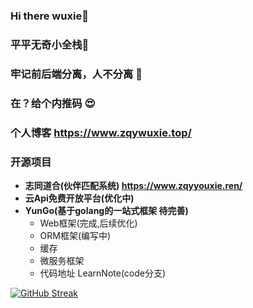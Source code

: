 ### Hi there  wuxie👋
### 平平无奇小全栈🤡
### 牢记前后端分离，人不分离 🥴
### 在？给个内推码 😍
### 个人博客 https://www.zqywuxie.top/ 
### 开源项目
- **志同道合(伙伴匹配系统) https://www.zqyyouxie.ren/**
- **云Api免费开放平台(优化中)**
- **YunGo(基于golang的一站式框架 待完善)**
  - Web框架(完成,后续优化)
  - ORM框架(编写中)
  - 缓存
  - 微服务框架
  - 代码地址 LearnNote(code分支) 



[![GitHub Streak](https://streak-stats.demolab.com/?user=zqywuxie)](https://git.io/streak-stats)

